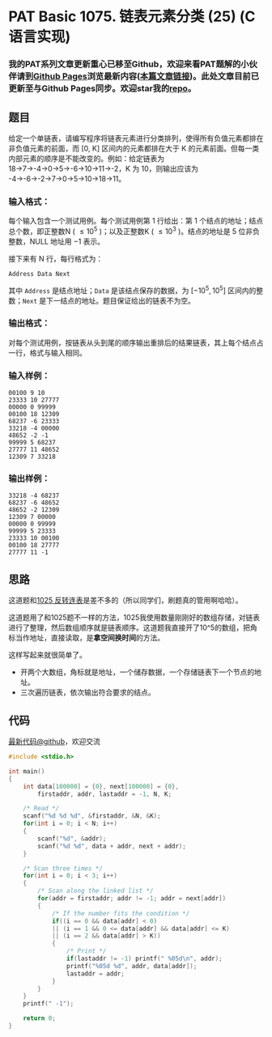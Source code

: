 # PAT Basic 1075. 链表元素分类 (25) (C语言实现)

### 我的PAT系列文章更新重心已移至Github，欢迎来看PAT题解的小伙伴请到[Github Pages](https://oliverlew.github.io/PAT)浏览最新内容([本篇文章链接](https://oliverlew.github.io/PAT/Basic/1075.html))。此处文章目前已更新至与Github Pages同步。欢迎star我的[repo](https://github.com/OliverLew/PAT)。

## 题目

给定一个单链表，请编写程序将链表元素进行分类排列，使得所有负值元素都排在非负值元素的前面，而 [0, K] 区间内的元素都排在大于 K
的元素前面。但每一类内部元素的顺序是不能改变的。例如：给定链表为 18→7→-4→0→5→-6→10→11→-2，K 为 10，则输出应该为
-4→-6→-2→7→0→5→10→18→11。

### 输入格式：

每个输入包含一个测试用例。每个测试用例第 1 行给出：第 1 个结点的地址；结点总个数，即正整数N ( $\le 10^5$ )；以及正整数K ( $\le
10^3$ )。结点的地址是 5 位非负整数，NULL 地址用 $-1$ 表示。

接下来有 N 行，每行格式为：

    
    
    Address Data Next
    

其中 `Address` 是结点地址；`Data` 是该结点保存的数据，为 $[-10^5, 10^5]$ 区间内的整数；`Next`
是下一结点的地址。题目保证给出的链表不为空。

### 输出格式：

对每个测试用例，按链表从头到尾的顺序输出重排后的结果链表，其上每个结点占一行，格式与输入相同。

### 输入样例：

    
    
    00100 9 10
    23333 10 27777
    00000 0 99999
    00100 18 12309
    68237 -6 23333
    33218 -4 00000
    48652 -2 -1
    99999 5 68237
    27777 11 48652
    12309 7 33218
    

### 输出样例：

    
    
    33218 -4 68237
    68237 -6 48652
    48652 -2 12309
    12309 7 00000
    00000 0 99999
    99999 5 23333
    23333 10 00100
    00100 18 27777
    27777 11 -1
    



## 思路


这道题和[1025 反转连表](http://www.jianshu.com/p/f8ba1e37a8c8)是差不多的（所以同学们，刷题真的管用啊哈哈）。

这道题用了和1025题不一样的方法，1025我使用数量刚刚好的数组存储，对链表进行了整理，然后数组顺序就是链表顺序。这道题我直接开了10^5的数组，把角标当作地址，直接读取，是**拿空间换时间**的方法。

这样写起来就很简单了。
- 开两个大数组，角标就是地址，一个储存数据，一个存储链表下一个节点的地址。
- 三次遍历链表，依次输出符合要求的结点。

## 代码

[最新代码@github](https://github.com/OliverLew/PAT/blob/master/PATBasic/1075.c)，欢迎交流
```c
#include <stdio.h>

int main()
{
    int data[100000] = {0}, next[100000] = {0},
        firstaddr, addr, lastaddr = -1, N, K;

    /* Read */
    scanf("%d %d %d", &firstaddr, &N, &K);
    for(int i = 0; i < N; i++)
    {
        scanf("%d", &addr);
        scanf("%d %d", data + addr, next + addr);
    }

    /* Scan three times */
    for(int i = 0; i < 3; i++)
    {
        /* Scan along the linked list */
        for(addr = firstaddr; addr != -1; addr = next[addr])
        {
            /* If the number fits the condition */
            if((i == 0 && data[addr] < 0)
            || (i == 1 && 0 <= data[addr] && data[addr] <= K)
            || (i == 2 && data[addr] > K))
            {
                /* Print */
                if(lastaddr != -1) printf(" %05d\n", addr);
                printf("%05d %d", addr, data[addr]);
                lastaddr = addr;
            }
        }
    }
    printf(" -1");

    return 0;
}
```